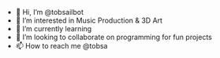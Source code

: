 - 👋 Hi, I’m @tobsailbot
- 👀 I’m interested in Music Production & 3D Art
- 🌱 I’m currently learning 
- 💞️ I’m looking to collaborate on programming for fun projects
- 📫 How to reach me @tobsa

<!---
tobsailbot/tobsailbot is a ✨ special ✨ repository because its `README.md` (this file) appears on your GitHub profile.
You can click the Preview link to take a look at your changes.
--->
